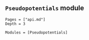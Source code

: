 ## `Pseudopotentials` module

```@contents
Pages = ["api.md"]
Depth = 3
```

```@autodocs
Modules = [Pseudopotentials]
```
